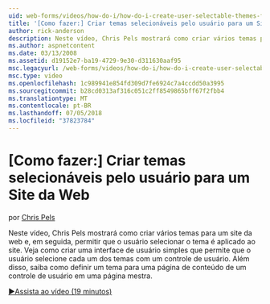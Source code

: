 ```yaml
---
uid: web-forms/videos/how-do-i/how-do-i-create-user-selectable-themes-for-a-web-site
title: '[Como fazer:] Criar temas selecionáveis pelo usuário para um Site da Web | Microsoft Docs'
author: rick-anderson
description: Neste vídeo, Chris Pels mostrará como criar vários temas para um site da web e, em seguida, permitir que o usuário selecionar o tema é aplicado ao site. Veja como...
ms.author: aspnetcontent
ms.date: 03/13/2008
ms.assetid: d19152e7-ba19-4729-9e30-d311630aaf95
msc.legacyurl: /web-forms/videos/how-do-i/how-do-i-create-user-selectable-themes-for-a-web-site
msc.type: video
ms.openlocfilehash: 1c989941e854fd309d7fe6924c7a4ccdd50a3995
ms.sourcegitcommit: b28cd0313af316c051c2ff8549865bff67f2fbb4
ms.translationtype: MT
ms.contentlocale: pt-BR
ms.lasthandoff: 07/05/2018
ms.locfileid: "37823784"
---
```

<a name="how-do-i-create-user-selectable-themes-for-a-web-site"></a>[Como fazer:] Criar temas selecionáveis pelo usuário para um Site da Web
====================
por [Chris Pels](https://twitter.com/chrispels)

Neste vídeo, Chris Pels mostrará como criar vários temas para um site da web e, em seguida, permitir que o usuário selecionar o tema é aplicado ao site. Veja como criar uma interface de usuário simples que permite que o usuário selecione cada um dos temas com um controle de usuário. Além disso, saiba como definir um tema para uma página de conteúdo de um controle de usuário em uma página mestra.

[&#9654;Assista ao vídeo (19 minutos)](https://channel9.msdn.com/Blogs/ASP-NET-Site-Videos/how-do-i-create-user-selectable-themes-for-a-web-site)
